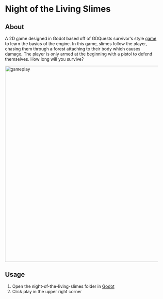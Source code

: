 # Night of the Living Slimes
## About
A 2D game designed in Godot based off of GDQuests survivor's style [game](https://www.youtube.com/watch?v=GwCiGixlqiU) to learn the basics of the engine. In this game, slimes follow the player, chasing them through a forest attaching to their body which causes damage. The player is only armed at the beginning with a pistol to defend themselves. How long will you survive?

<img width="903" height="646" alt="gameplay" src="https://github.com/user-attachments/assets/a12f28c0-b1b0-4732-835c-9cb1176104e6" />

## Usage
1. Open the night-of-the-living-slimes folder in [Godot](https://godotengine.org/download/macos/)
2. Click play in the upper right corner


